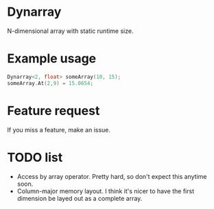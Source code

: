 # Dynarray
N-dimensional array with static runtime size.

# Example usage
```c++
Dynarray<2, float> someArray(10, 15);
someArray.At(2,9) = 15.0654;
```

# Feature request
If you miss a feature, make an issue.

# TODO list
- Access by array operator. Pretty hard, so don't expect this anytime soon.
- Column-major memory layout. I think it's nicer to have the first dimension be layed out as a complete array.
